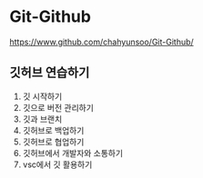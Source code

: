 # Git-Github
<https://www.github.com/chahyunsoo/Git-Github/>
## 깃허브 연습하기
1. 깃 시작하기
2. 깃으로 버전 관리하기
3. 깃과 브랜치
4. 깃허브로 백업하기
5. 깃허브로 협업하기
6. 깃허브에서 개발자와 소통하기
7. vsc에서 깃 활용하기


